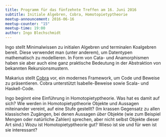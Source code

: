 ```yaml
---
title: Programm für das fünfzehnte Treffen am 16. Juni 2016
subtitle: Initiale Algebren, Cobra, Homotopietyptheorie
meetup-announcement: 2016-06-16
meetup-counter: "15"
meetup-time: 19:00
author: Ingo Blechschmidt
---
```


Ingo stellt Minimalwissen zu initialen Algebren und terminalen Koalgebren
bereit. Diese verwendet man (unter anderem), um Datentypen mathematisch zu
modellieren. In Form von Cata- und Anamorphismen haben sie aber auch eine ganz
praktische Bedeutung in der Abstraktion von bekannten Rekursionsmustern.

Makarius stellt [Cobra](http://www.flatmap.net/cobra) vor, ein modernes
Framework, um Code und Beweise zu präsentieren. Cobra unterstützt
Isabelle-Beweise sowie Scala- und Haskell-Code.

Ingo beginnt eine Einführung in Homotopietyptheorie. Was hat es damit auf sich?
Wie werden in Homotopietyptheorie Objekte und Aussagen miteinander vereint, auf
eine Stufe gestellt? (Im krassen Gegensatz zu allen klassischen Zugängen, bei
denen Aussagen *über* Objekte (wie zum Beispiel Mengen oder natürliche Zahlen)
sprechen, aber nicht selbst Objekte dieser Art sind.) Wozu ist
Homotopietyptheorie gut? Wieso ist sie und für wen ist sie interessant?
